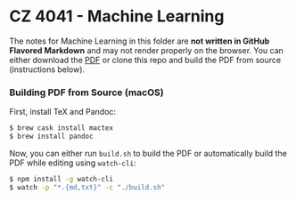 # CZ 4041 - Machine Learning

The notes for Machine Learning in this folder are **not written in GitHub Flavored Markdown** and may not render properly on the browser. You can either download the [PDF](!%20-%20Machine%20Learning.pdf) or clone this repo and build the PDF from source (instructions below).

### Building PDF from Source (macOS)

First, install TeX and Pandoc:

```bash
$ brew cask install mactex
$ brew install pandoc
```

Now, you can either run `build.sh` to build the PDF or automatically build the PDF while editing using `watch-cli`:

```bash
$ npm install -g watch-cli
$ watch -p "*.{md,txt}" -c "./build.sh"
```
